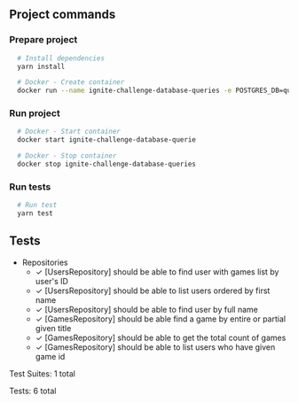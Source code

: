   ## Project commands

  ### Prepare project  
  ```bash
    # Install dependencies
    yarn install    

    # Docker - Create container
    docker run --name ignite-challenge-database-queries -e POSTGRES_DB=queries_challenge -e POSTGRES_PASSWORD=docker -p 5432:5432 -d postgres
  ```

  ### Run project
  ```bash
    # Docker - Start container
    docker start ignite-challenge-database-querie

    # Docker - Stop container
    docker stop ignite-challenge-database-queries
  ```

  ### Run tests
  ```bash
    # Run test
    yarn test    
  ```

  ## Tests

  + Repositories
    - ✓ [UsersRepository] should be able to find user with games list by user's ID
    - ✓ [UsersRepository] should be able to list users ordered by first name
    - ✓ [UsersRepository] should be able to find user by full name
    - ✓ [GamesRepository] should be able find a game by entire or partial given title
    - ✓ [GamesRepository] should be able to get the total count of games
    - ✓ [GamesRepository] should be able to list users who have given game id

 <p>
  Test Suites: 1 total
 </p>
 <p>
  Tests: 6 total
 </p>